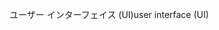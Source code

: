 <span data-ttu-id="f4305-101">ユーザー インターフェイス (UI)</span><span class="sxs-lookup"><span data-stu-id="f4305-101">user interface (UI)</span></span>